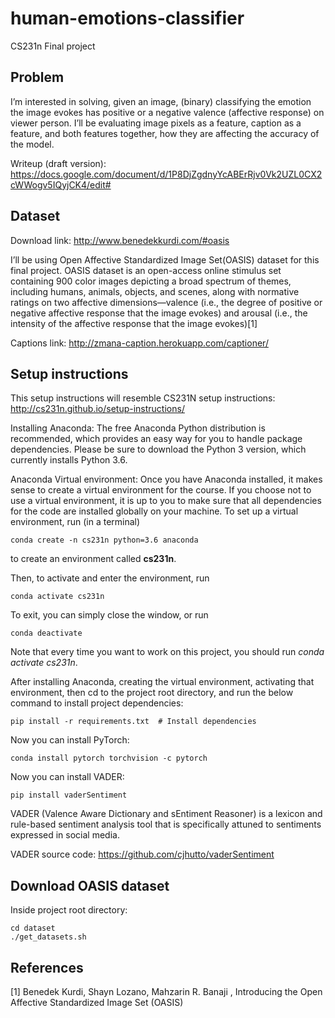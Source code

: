 # human-emotions-classifier
CS231n Final project

## Problem
I’m interested in solving, given an image, (binary) classifying the emotion the image evokes has positive or a negative valence (affective response) on viewer person. I’ll be evaluating image pixels as a feature, caption as a feature, and both features together, how they are affecting the accuracy of the model.

Writeup (draft version): https://docs.google.com/document/d/1P8DjZgdnyYcABErRjv0Vk2UZL0CX2cWWogv5IQyjCK4/edit#

## Dataset
Download link: http://www.benedekkurdi.com/#oasis

I’ll be using Open Affective Standardized Image Set(OASIS) dataset for this final project. OASIS dataset is an open-access online stimulus set containing 900 color images depicting a broad spectrum of themes, including humans, animals, objects, and scenes, along with normative ratings on two affective dimensions—valence (i.e., the degree of positive or negative affective response that the image evokes) and arousal (i.e., the intensity of the affective response that the image evokes)[1]

Captions link: http://zmana-caption.herokuapp.com/captioner/ 

## Setup instructions

This setup instructions will resemble CS231N setup instructions: http://cs231n.github.io/setup-instructions/ 

Installing Anaconda: The free Anaconda Python distribution is recommended, which provides an easy way for you to handle package dependencies. Please be sure to download the Python 3 version, which currently installs Python 3.6.

Anaconda Virtual environment: Once you have Anaconda installed, it makes sense to create a virtual environment for the course. If you choose not to use a virtual environment, it is up to you to make sure that all dependencies for the code are installed globally on your machine. To set up a virtual environment, run (in a terminal)

```
conda create -n cs231n python=3.6 anaconda
```

to create an environment called **cs231n**.

Then, to activate and enter the environment, run
```
conda activate cs231n
```

To exit, you can simply close the window, or run
```
conda deactivate
```

Note that every time you want to work on this project, you should run *conda activate cs231n*.

After installing Anaconda, creating the virtual environment, activating that environment, then cd to the project root directory, and run the below command to install project dependencies:
```
pip install -r requirements.txt  # Install dependencies
```

Now you can install PyTorch:
```
conda install pytorch torchvision -c pytorch
```


Now you can install VADER:
```
pip install vaderSentiment
```

VADER (Valence Aware Dictionary and sEntiment Reasoner) is a lexicon and rule-based sentiment analysis tool that is specifically attuned to sentiments expressed in social media. 

VADER source code: https://github.com/cjhutto/vaderSentiment 

## Download OASIS dataset
Inside project root directory:
```
cd dataset
./get_datasets.sh
```


## References
[1] Benedek Kurdi, Shayn Lozano, Mahzarin R. Banaji , Introducing the Open Affective Standardized Image Set (OASIS)
